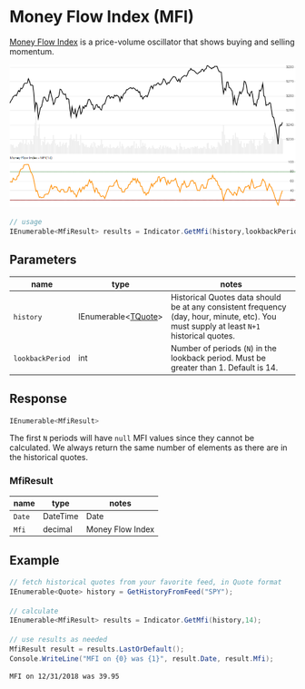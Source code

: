﻿# Money Flow Index (MFI)

[Money Flow Index](https://en.wikipedia.org/wiki/Money_flow_index) is a price-volume oscillator that shows buying and selling momentum.

![image](chart.png)

```csharp
// usage
IEnumerable<MfiResult> results = Indicator.GetMfi(history,lookbackPeriod);
```

## Parameters

| name | type | notes
| -- |-- |--
| `history` | IEnumerable\<[TQuote](../../docs/GUIDE.md#quote)\> | Historical Quotes data should be at any consistent frequency (day, hour, minute, etc).  You must supply at least `N+1` historical quotes.
| `lookbackPeriod` | int | Number of periods (`N`) in the lookback period.  Must be greater than 1. Default is 14.

## Response

```csharp
IEnumerable<MfiResult>
```

The first `N` periods will have `null` MFI values since they cannot be calculated.  We always return the same number of elements as there are in the historical quotes.

### MfiResult

| name | type | notes
| -- |-- |--
| `Date` | DateTime | Date
| `Mfi` | decimal | Money Flow Index

## Example

```csharp
// fetch historical quotes from your favorite feed, in Quote format
IEnumerable<Quote> history = GetHistoryFromFeed("SPY");

// calculate
IEnumerable<MfiResult> results = Indicator.GetMfi(history,14);

// use results as needed
MfiResult result = results.LastOrDefault();
Console.WriteLine("MFI on {0} was {1}", result.Date, result.Mfi);
```

```bash
MFI on 12/31/2018 was 39.95
```
